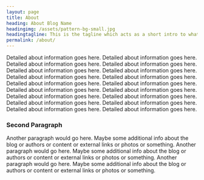 ```yaml
---
layout: page
title: About
heading: About Blog Name
headingimg: /assets/pattern-bg-small.jpg
headingtagline: This is the tagline which acts as a short intro to what the content on this page all about and what the reader can expect when they navigate to this page on the site.
permalink: /about/
---
```


Detailed about information goes here. Detailed about information goes here. Detailed about information goes here. Detailed about information goes here. Detailed about information goes here. Detailed about information goes here. Detailed about information goes here. Detailed about information goes here. Detailed about information goes here. Detailed about information goes here. Detailed about information goes here. Detailed about information goes here. Detailed about information goes here. Detailed about information goes here. Detailed about information goes here. Detailed about information goes here. Detailed about information goes here. Detailed about information goes here.

### Second Paragraph
Another paragraph would go here. Maybe some additional info about the blog or authors or content or external links or photos or something. Another paragraph would go here. Maybe some additional info about the blog or authors or content or external links or photos or something. Another paragraph would go here. Maybe some additional info about the blog or authors or content or external links or photos or something.